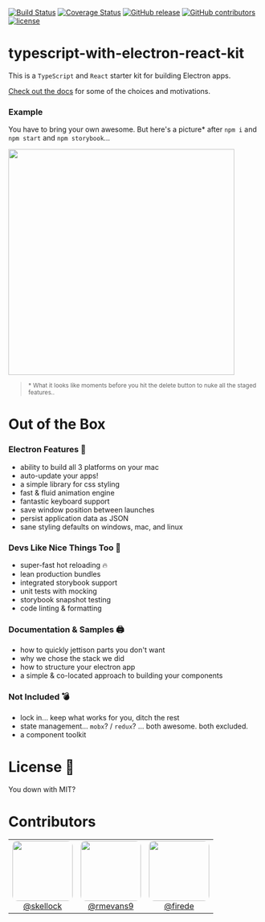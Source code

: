 [![Build Status](https://semaphoreci.com/api/v1/infinite-steve/typescript-with-electron-react-kit/branches/master/shields_badge.svg)](https://semaphoreci.com/infinite-steve/typescript-with-electron-react-kit)
[![Coverage Status](https://coveralls.io/repos/github/skellock/typescript-with-electron-react-kit/badge.svg)](https://coveralls.io/github/skellock/typescript-with-electron-react-kit)
[![GitHub release](https://img.shields.io/github/release/skellock/typescript-with-electron-react-kit.svg)](https://github.com/skellock/typescript-with-electron-react-kit/releases)
[![GitHub contributors](https://img.shields.io/github/contributors/skellock/typescript-with-electron-react-kit.svg)](https://github.com/skellock/typescript-with-electron-react-kit/graphs/contributors)
[![license](https://img.shields.io/github/license/skellock/typescript-with-electron-react-kit.svg)](https://github.com/skellock/typescript-with-electron-react-kit/blob/master/LICENSE)

# typescript-with-electron-react-kit

This is a `TypeScript` and `React` starter kit for building Electron apps.

[Check out the docs](https://skellock.github.io/typescript-with-electron-react-kit) for some of the choices and motivations.


### Example

You have to bring your own awesome.  But here's a picture* after `npm i` and `npm start` and `npm storybook`...

<img src='./docs/demo.gif' width='450' />

><small>* What it looks like moments before you hit the delete button to nuke all the staged features..</small>


# Out of the Box

### Electron Features 💫

* ability to build all 3 platforms on your mac
* auto-update your apps!
* a simple library for css styling
* fast & fluid animation engine
* fantastic keyboard support
* save window position between launches
* persist application data as JSON
* sane styling defaults on windows, mac, and linux

### Devs Like Nice Things Too  🔨

* super-fast hot reloading 🔥
* lean production bundles
* integrated storybook support
* unit tests with mocking
* storybook snapshot testing
* code linting & formatting

### Documentation & Samples  🖨

* how to quickly jettison parts you don't want
* why we chose the stack we did
* how to structure your electron app
* a simple & co-located approach to building your components

### Not Included  💣

* lock in... keep what works for you, ditch the rest
* state management... `mobx`? / `redux`? ... both awesome.  both excluded.
* a component toolkit


# License  🎤 

You down with MIT? 


# Contributors

<table>
<tr>
  <td align='center'>
    <a href='https://github.com/skellock'><img src='https://avatars2.githubusercontent.com/u/68273?v=4&s=400' width='120' style='border-radius: 10px;' ><br>
    @skellock
    </a>
  </td>
  <td align='center'>
    <a href='https://github.com/rmevans9'><img src='https://avatars2.githubusercontent.com/u/14151327?v=4&s=400' width='120' style='border-radius: 10px;' ><br>
    @rmevans9
    </a>
  </td>
  <td align='center'>
    <a href='https://github.com/firede'><img src='https://avatars0.githubusercontent.com/u/157338?s=400&v=4' width='120' style='border-radius: 10px;' ><br>
    @firede
    </a>
  </td>
</tr>
</table>

<!-- 
Did i just use a <table> to do css layout? 
  
Yes. I believe I just did.  

👊





🎤

-->
